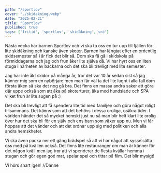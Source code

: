 ```yaml
---
path: "/sportlov"
cover: "./skidakning.webp"
date: "2025-02-21"
title: "Sportlov"
published: true
tags: ['fritid', 'sportlov', 'skidåkning','snö']
---
```


Nästa vecka har barnen Sportlov och vi ska ta oss en tur upp till fjällen för lite skidåkning och kanske även skoter. Barnen har längtat efter en ordentlig skidsemester så i år fick det blir så. Dom ska få gå
i skidskola på förmiddagarna och jag och frun åker lite själva då. Vi har hyrt oss en liten stuga i närheten av backarna och det ska bli trevligt med lite semester.

Jag har inte åkt skidor på många år, tror det var 10 år sedan sist så jag känner mig som en nybörjare men man får väl ta det lite lugnt i alla fall dom första åken så ska det nog gå bra. Det finns en massa andra saker att göra där uppe också som att åka på skoterturer, åka med hundsläde och SPA vilket frun är lite sugen på :)

Det ska bli trevligt att få spendera lite tid med familjen och göra något roligt tillsammans. Det känns som att det behövs i dessa oroliga, osäkra tider. I världen händer det så mycket hemskt just nu så man blir
helt klart lite orolig över hur det ska bli för en själv och ens barn som växer upp nu. Men vi får hoppas att det vänder och att det ordnar upp sig med politiken och alla andra hemskheter. 

Vi ska även packa ner ett gäng brädspel så att vi har något att sysselsätta oss med på kvällen också. Det finns lite restauranger om man är känner för det någon kväll men jag tror att vi spenderar de flesta kvällar hemma i stugan och gör egen god mat, spelar spel och tittar på film. Det blir mysigt!

Vi hörs snart igen!
//Danne
